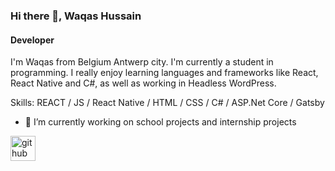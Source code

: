 ### Hi there 👋, Waqas Hussain
#### Developer
I'm Waqas from Belgium Antwerp city. I'm currently a student in programming. I really enjoy learning languages and frameworks like React, React Native and C#, as well as working in Headless WordPress.

Skills: REACT / JS / React Native / HTML / CSS / C# / ASP.Net Core / Gatsby

- 🔭 I’m currently working on school projects and internship projects 


[<img src='https://cdn.jsdelivr.net/npm/simple-icons@3.0.1/icons/github.svg' alt='github' height='40'>](https://github.com/waqassh)  

